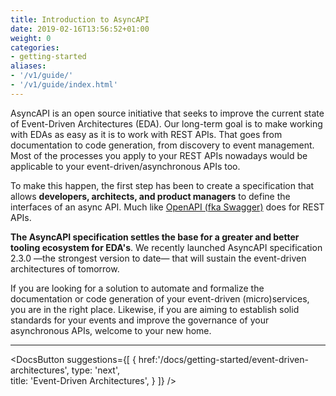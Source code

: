 ```yaml
---
title: Introduction to AsyncAPI
date: 2019-02-16T13:56:52+01:00
weight: 0
categories:
- getting-started
aliases:
- '/v1/guide/'
- '/v1/guide/index.html'
---
```


AsyncAPI is an open source initiative that seeks to improve the current state of Event-Driven Architectures (EDA). Our long-term goal is to make working with EDAs as easy as it is to work with REST APIs. That goes from documentation to code generation, from discovery to event management. Most of the processes you apply to your REST APIs nowadays would be applicable to your event-driven/asynchronous APIs too.

To make this happen, the first step has been to create a specification that allows **developers, architects, and product managers** to define the interfaces of an async API. Much like [OpenAPI (fka Swagger)](https://github.com/OAI/OpenAPI-Specification) does for REST APIs.

**The AsyncAPI specification settles the base for a greater and better tooling ecosystem for EDA's**. We recently launched AsyncAPI specification 2.3.0 —the strongest version to date— that will sustain the event-driven architectures of tomorrow.

If you are looking for a solution to automate and formalize the documentation or code generation of your event-driven (micro)services, you are in the right place. Likewise, if you are aiming to establish solid standards for your events and improve the governance of your asynchronous APIs, welcome to your new home.

---

<DocsButton
 suggestions={[
   {
      href:'/docs/getting-started/event-driven-architectures',
      type: 'next',  
      title: 'Event-Driven Architectures',
   }
 ]}
/>
